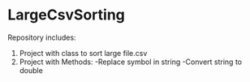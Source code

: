 # LargeCsvSorting
Repository includes:
  1. Project with class to sort large file.csv
  2. Project with Methods: 
     -Replace symbol in string
     -Convert string to double
